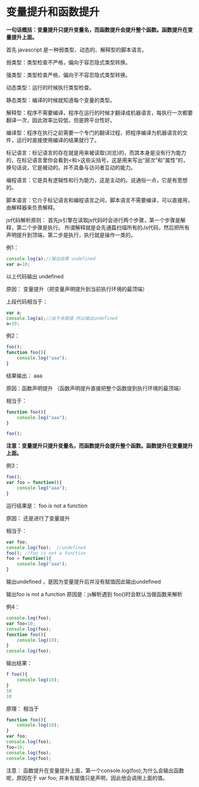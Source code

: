# 变量提升和函数提升
**一句话概括：变量提升只提升变量名，而函数提升会提升整个函数。函数提升在变量提升上面。**

首先 javascript 是一种弱类型、动态的、解释型的脚本语言。

弱类型：类型检查不严格，偏向于容忍隐式类型转换。 

强类型：类型检查严格，偏向于不容忍隐式类型转换。 

动态类型：运行的时候执行类型检查。 

静态类型：编译的时候就知道每个变量的类型。 

解释型：程序不需要编译，程序在运行的时候才翻译成机器语言，每执行一次都要翻译一次，因此效率比较低，但是跨平台性好。 

编译型：程序在执行之前需要一个专门的翻译过程，把程序编译为机器语言的文件，运行时直接使用编译的结果就行了。 

标记语言：标记语言的存在就是用来被读取(浏览)的，而其本身是没有行为能力的，在标记语言里你会看到<和>这些尖括号，这是用来写出“层次”和”属性”的，换句话说，它是被动的。并不具备与访问者互动的能力。 

编程语言：它是具有逻辑性和行为能力，这是主动的。说通俗一点，它是有思想的。

脚本语言：它介于标记语言和编程语言之间，脚本语言不需要编译，可以直接用，由解释器来负责解释。

js代码解析原则：
首先js引擎在读取js代码时会进行两个步骤，第一个步骤是解释，第二个步骤是执行。 
所谓解释就是会先通篇扫描所有的Js代码，然后把所有声明提升到顶端，第二步是执行，执行就是操作一类的。

例1：
```js
console.log(a);//输出结果 undefined
var a=10;
```
以上代码输出 undefined 

原因： 变量提升（把变量声明提升到当前执行环境的最顶端） 

上段代码相当于： 
```js
var a; 
console.log(a);//由于未赋值 所以输出undefined 
a=10;
```
例2：
```js
foo();
function foo(){
    console.log("aaa");
}
```
结果输出： aaa 

原因：函数声明提升 （函数声明提升直接把整个函数提到执行环境的最顶端）

相当于：
```js
function foo(){
    console.log("aaa");
}

foo();
```
**注意：变量提升只提升变量名，而函数提升会提升整个函数。函数提升在变量提升上面。**

例3：
```js
foo();
var foo = function(){
    console.log("aaa");
}
```
运行结果是： foo is not a function

原因： 还是进行了变量提升 

相当于：
```js
var foo;
console.log(foo);  //undefined
foo(); //foo is not a function
foo = function(){
    console.log("aaa");
}
```
输出undefined ，是因为变量提升后并没有赋值因此输出undefined

输出foo is not a function 原因是：js解析遇到 foo()时会默认当做函数来解析

例4：
```js
console.log(foo);
var foo=10;
console.log(foo);
function foo(){
    console.log(10);
}
console.log(foo);
```
输出结果： 
```js
f foo(){
    console.log(10);
}
10
10
```
原理： 相当于
```js
function foo(){
    console.log(10);
}
var foo;
console.log(foo);
foo=10;
console.log(foo);
console.log(foo);
```
注意： 函数提升在变量提升上面，第一个console.log(foo);为什么会输出函数呢，原因在于 var foo; 并未有赋值只是声明，因此他会调用上面的值。